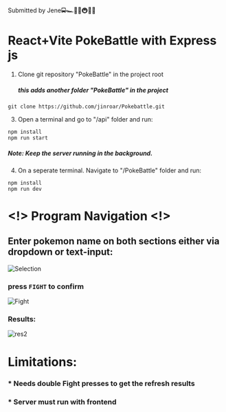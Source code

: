 Submitted by Jene🚍🏎🚉🚅🚇🚃🚋

#  React+Vite PokeBattle with Express js              
                                                                
  1. Clone git repository "PokeBattle" in the project root
      ##### this adds another folder "PokeBattle" in the project                          

    git clone https://github.com/jinroar/Pokebattle.git

    

  3. Open a terminal and go to "/api" folder and run:

    npm install
    npm run start
  #####     Note: Keep the server running in the background.

  
  4. On a seperate terminal. Navigate to "/PokeBattle" folder and run:

    npm install
    npm run dev

# <!> Program Navigation <!> 

## Enter pokemon name on both sections either via dropdown or text-input:
![Selection](https://github.com/user-attachments/assets/b0a30cb3-7a1c-4adf-8460-32e4bd472fe9)
###  press `FIGHT` to confirm
![Fight](https://github.com/user-attachments/assets/8030ecb1-d669-4035-9cd9-fecb5b3ca50b)
### Results:
![res2](https://github.com/user-attachments/assets/554be1a0-e923-4bab-898a-104c1c5b9f61)

 #  Limitations:
 ### * Needs double Fight presses to get the refresh results
 ### * Server must run with frontend

 

  
